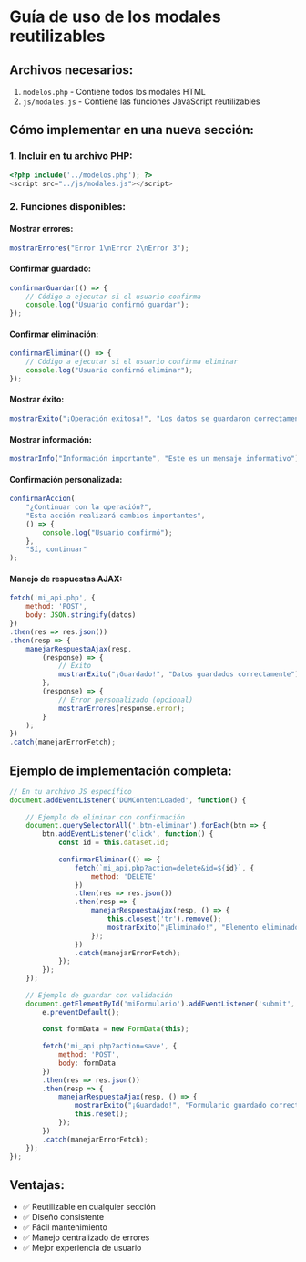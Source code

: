 # Guía de uso de los modales reutilizables

## Archivos necesarios:
1. `modelos.php` - Contiene todos los modales HTML
2. `js/modales.js` - Contiene las funciones JavaScript reutilizables

## Cómo implementar en una nueva sección:

### 1. Incluir en tu archivo PHP:
```php
<?php include('../modelos.php'); ?>
<script src="../js/modales.js"></script>
```

### 2. Funciones disponibles:

#### Mostrar errores:
```javascript
mostrarErrores("Error 1\nError 2\nError 3");
```

#### Confirmar guardado:
```javascript
confirmarGuardar(() => {
    // Código a ejecutar si el usuario confirma
    console.log("Usuario confirmó guardar");
});
```

#### Confirmar eliminación:
```javascript
confirmarEliminar(() => {
    // Código a ejecutar si el usuario confirma eliminar
    console.log("Usuario confirmó eliminar");
});
```

#### Mostrar éxito:
```javascript
mostrarExito("¡Operación exitosa!", "Los datos se guardaron correctamente");
```

#### Mostrar información:
```javascript
mostrarInfo("Información importante", "Este es un mensaje informativo");
```

#### Confirmación personalizada:
```javascript
confirmarAccion(
    "¿Continuar con la operación?", 
    "Esta acción realizará cambios importantes", 
    () => {
        console.log("Usuario confirmó");
    },
    "Sí, continuar"
);
```

#### Manejo de respuestas AJAX:
```javascript
fetch('mi_api.php', {
    method: 'POST',
    body: JSON.stringify(datos)
})
.then(res => res.json())
.then(resp => {
    manejarRespuestaAjax(resp, 
        (response) => {
            // Éxito
            mostrarExito("¡Guardado!", "Datos guardados correctamente");
        },
        (response) => {
            // Error personalizado (opcional)
            mostrarErrores(response.error);
        }
    );
})
.catch(manejarErrorFetch);
```

## Ejemplo de implementación completa:

```javascript
// En tu archivo JS específico
document.addEventListener('DOMContentLoaded', function() {
    
    // Ejemplo de eliminar con confirmación
    document.querySelectorAll('.btn-eliminar').forEach(btn => {
        btn.addEventListener('click', function() {
            const id = this.dataset.id;
            
            confirmarEliminar(() => {
                fetch(`mi_api.php?action=delete&id=${id}`, {
                    method: 'DELETE'
                })
                .then(res => res.json())
                .then(resp => {
                    manejarRespuestaAjax(resp, () => {
                        this.closest('tr').remove();
                        mostrarExito("¡Eliminado!", "Elemento eliminado correctamente");
                    });
                })
                .catch(manejarErrorFetch);
            });
        });
    });
    
    // Ejemplo de guardar con validación
    document.getElementById('miFormulario').addEventListener('submit', function(e) {
        e.preventDefault();
        
        const formData = new FormData(this);
        
        fetch('mi_api.php?action=save', {
            method: 'POST',
            body: formData
        })
        .then(res => res.json())
        .then(resp => {
            manejarRespuestaAjax(resp, () => {
                mostrarExito("¡Guardado!", "Formulario guardado correctamente");
                this.reset();
            });
        })
        .catch(manejarErrorFetch);
    });
});
```

## Ventajas:
- ✅ Reutilizable en cualquier sección
- ✅ Diseño consistente
- ✅ Fácil mantenimiento
- ✅ Manejo centralizado de errores
- ✅ Mejor experiencia de usuario
